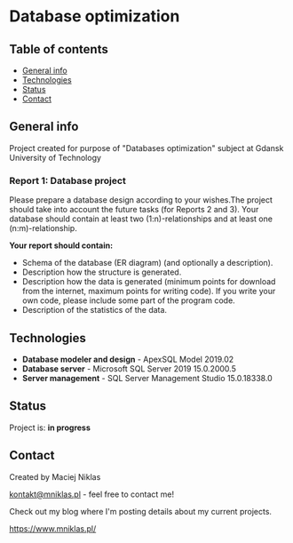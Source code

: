# Database optimization

## Table of contents
* [General info](#general-info)
* [Technologies](#technologies)
* [Status](#status)
* [Contact](#contact)

## General info
Project created for purpose of "Databases optimization" subject at Gdansk University of Technology

### Report 1: Database project
Please prepare a database design according to your wishes.The project should take into account the future tasks (for Reports 2 and 3). Your database should contain at least two (1:n)-relationships  and at least one (n:m)-relationship.

**Your report should contain:**

* Schema of the database (ER diagram) (and optionally a description).
* Description how the structure is generated.
* Description how the data is generated (minimum points for download from the internet, maximum points for writing code). If you write your own code, please include some part of the program code.
* Description of the statistics of the data.

## Technologies
* **Database modeler and design** - ApexSQL Model 2019.02
* **Database server** - Microsoft SQL Server 2019 15.0.2000.5
* **Server management** - SQL Server Management Studio 15.0.18338.0

## Status
Project is: **in progress**

## Contact
Created by Maciej Niklas

kontakt@mniklas.pl - feel free to contact me!

Check out my blog where I'm posting details about my current projects.

https://www.mniklas.pl/